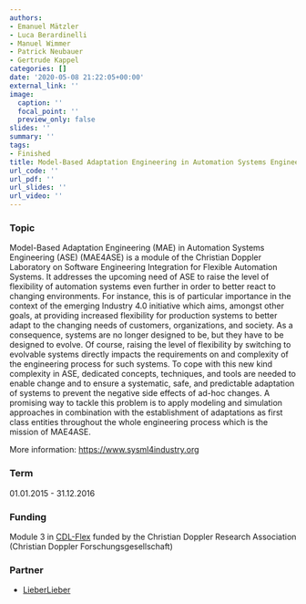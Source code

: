```yaml
---
authors:
- Emanuel Mätzler
- Luca Berardinelli
- Manuel Wimmer
- Patrick Neubauer
- Gertrude Kappel
categories: []
date: '2020-05-08 21:22:05+00:00'
external_link: ''
image:
  caption: ''
  focal_point: ''
  preview_only: false
slides: ''
summary: ''
tags:
- Finished
title: Model-Based Adaptation Engineering in Automation Systems Engineering
url_code: ''
url_pdf: ''
url_slides: ''
url_video: ''
---
```


### Topic

Model-Based Adaptation Engineering (MAE) in Automation Systems Engineering (ASE) (MAE4ASE) is a module of the Christian Doppler Laboratory on Software Engineering Integration for Flexible Automation Systems. It addresses the upcoming need of ASE to raise the level of flexibility of automation systems even further in order to better react to changing environments. For instance, this is of particular importance in the context of the emerging Industry 4.0 initiative which aims, amongst other goals, at providing increased flexibility for production systems to better adapt to the changing needs of customers, organizations, and society. As a consequence, systems are no longer designed to be, but they have to be designed to evolve. Of course, raising the level of flexibility by switching to evolvable systems directly impacts the requirements on and complexity of the engineering process for such systems. To cope with this new kind complexity in ASE, dedicated concepts, techniques, and tools are needed to enable change and to ensure a systematic, safe, and predictable adaptation of systems to prevent the negative side effects of ad-hoc changes. A promising way to tackle this problem is to apply modeling and simulation approaches in combination with the establishment of adaptations as first class entities throughout the whole engineering process which is the mission of MAE4ASE.

More information: <https://www.sysml4industry.org>

### Term

01.01.2015 - 31.12.2016

### Funding

Module 3 in <a href="http://cdl.ifs.tuwien.ac.at" target="_blank">CDL-Flex</a> funded by the Christian Doppler Research Association (Christian Doppler Forschungsgesellschaft)

### Partner

*   [LieberLieber](http://www.lieberlieber.com/)